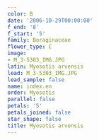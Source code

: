 ```yaml
---
color: B
date: '2006-10-29T00:00:00'
f_end: '8'
f_start: '5'
family: Boraginaceae
flower_type: C
image:
- M_3-5303_IMG.JPG
latin: Myosotis arvensis
lead: M_3-5303_IMG.JPG
lead_sample: false
name: index.en
order: Myosotis
parallel: false
petals: '5'
petals_joined: false
star_shape: false
title: Myosotis arvensis
---
```

